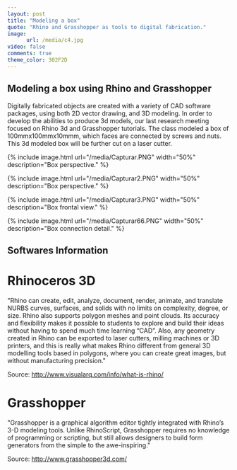 ```yaml
---
layout: post
title: "Modeling a box"
quote: "Rhino and Grasshopper as tools to digital fabrication."
image:
      url: /media/c4.jpg
video: false
comments: true
theme_color: 302F2D
---
```

## Modeling a box using Rhino and Grasshopper

Digitally fabricated objects are created with a variety of CAD software packages, using both 2D vector drawing, and 3D modeling. In order to develop the abilities to produce 3d models, our last research meeting focused on Rhino 3d and Grasshopper tutorials. The class modeled a box of 100mmx100mmx10mmm, which faces are connected by screws and nuts. This 3d modeled box will be further cut on a laser cutter.



{% include image.html url="/media/Capturar.PNG" width="50%" description="Box perspective." %}

{% include image.html url="/media/Capturar2.PNG" width="50%" description="Box perspective." %}

{% include image.html url="/media/Capturar3.PNG" width="50%" description="Box frontal view." %}

{% include image.html url="/media/Capturar66.PNG" width="50%" description="Box connection detail." %}


## Softwares Information

# Rhinoceros 3D

"Rhino can create, edit, analyze, document, render, animate, and translate NURBS curves, surfaces, and solids with no limits on complexity, degree, or size. Rhino also supports polygon meshes and point clouds. Its accuracy and flexibility makes it possible to students to explore and build their ideas without having to spend much time learning “CAD”.
Also, any geometry created in Rhino can be exported to laser cutters, milling machines or 3D printers, and this is really what makes Rhino different from general 3D modelling tools based in polygons, where you can create great images, but without manufacturing precision."

Source: http://www.visualarq.com/info/what-is-rhino/

# Grasshopper

"Grasshopper is a graphical algorithm editor tightly integrated with Rhino’s 3-D modeling tools. Unlike RhinoScript, Grasshopper requires no knowledge of programming or scripting, but still allows designers to build form generators from the simple to the awe-inspiring."

Source: http://www.grasshopper3d.com/
